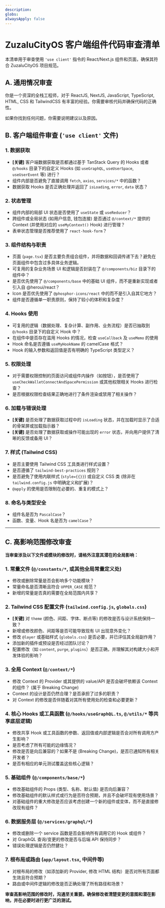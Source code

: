 ```yaml
---
description: 
globs: 
alwaysApply: false
---
```

# ZuzaluCityOS 客户端组件代码审查清单

本清单用于审查使用 `'use client'` 指令的 React/Next.js 组件和页面，确保其符合 ZuzaluCityOS 项目规范。

## A. 通用情况审查

你是一个资深的全栈工程师，对于 ReactJS, NextJS, JavaScript, TypeScript, HTML, CSS 和 TailwindCSS 有丰富的经验。你需要审核代码并确保代码的正确性。

如果你找到任何问题，你需要说明建议以及原因。

## B. 客户端组件审查 (`'use client'` 文件)

### 1. 数据获取

*   **[关键]** 客户端数据获取是否都通过基于 TanStack Query 的 Hooks 或者 `@/hooks` 目录下的自定义 Hooks (如 `useGraphQL`, `useUserSpace`, `useUserEvent` 等) 进行？
*   组件内部是否避免了直接调用 `fetch`, `axios`, `services/*` 中的函数？
*   数据获取 Hooks 是否正确处理并返回了 `isLoading`, `error`, `data` 状态？

### 2. 状态管理

*   组件内部的局部 UI 状态是否使用了 `useState` 或 `useReducer`？
*   跨组件或全局状态 (如用户信息, 钱包连接) 是否通过 `@/context/*` 提供的 Context (并使用对应的 `useMyContext()` Hook) 进行管理？
*   表单状态管理是否推荐使用了 `react-hook-form`？

### 3. 组件结构与职责

*   页面 (`page.tsx`) 是否主要负责组合组件，并将数据和回调传递下去？避免在页面组件中包含过多具体业务逻辑。
*   可复用的复杂业务场景 UI 和逻辑是否封装在了 `@/components/biz` 目录下的组件中？
*   是否优先使用了 `@/components/base` 中的基础 UI 组件，而不是重新实现或者引入自 @heroui/react？
*   Icon 是否优先使用了 `@phosphor-icons/react` 中的而不是引入自其它地方？
*   组件是否遵循单一职责原则，保持了较小的体积和复杂度？

### 4. Hooks 使用

*   可复用的逻辑（数据处理、复杂计算、副作用、业务流程）是否已抽取到 `@/hooks` 目录下的自定义 Hook 中？
*   在组件中是否存在滥用 Hooks 的情况，检查 `useCallback` 及 `useMemo` 的使用
*   Hook 命名是否遵循 `useMyHookName` 的 camelCase 格式？
*   Hook 的输入参数和返回值是否有明确的 TypeScript 类型定义？

### 5. 权限处理

*   对于需要权限控制的页面访问或组件内操作（如按钮），是否使用了 `useCheckWalletConnectAndSpacePermission` 或其他权限相关 Hooks 进行检查？
*   是否根据权限检查结果正确地进行了条件渲染或禁用了相关操作？

### 6. 加载与错误处理

*   **[关键]** 是否处理了数据获取过程中的 `isLoading` 状态，并在加载时显示了合适的骨架屏或加载指示器？
*   **[关键]** 是否处理了数据获取或操作可能出现的 `error` 状态，并向用户提供了清晰的反馈或备用 UI？

### 7. 样式 (Tailwind CSS)

*   是否主要使用 Tailwind CSS 工具类进行样式设置？
*   是否遵循了 `tailwind-best-practices` 规则？
*   是否避免了使用内联样式 (`style={{}}`) 或自定义 CSS 类 (除非在 `tailwind.config.js` 中明确定义和扩展)？
*   `@apply` 的使用是否限制在必要的、重复的模式上？

### 8. 命名与类型安全

*   组件名是否为 `PascalCase`？
*   函数、变量、Hook 名是否为 `camelCase`？

---

## C. 高影响范围修改审查

**当审查涉及以下文件或模块的修改时，请格外注意其潜在的全局影响：**

### 1. 常量文件 (`@/constants/*`, 或其他全局常量定义处)

*   修改或删除常量是否会影响多个功能模块？
*   常量命名是否清晰且符合 `UPPER_CASE` 规范？
*   新增的常量是否真的需要在全局范围内共享？

### 2. Tailwind CSS 配置文件 (`tailwind.config.js`, `globals.css`)

*   **[关键]** 对 `theme` (颜色、间距、字体、断点等) 的修改是否与设计系统保持一致？
*   新增或修改颜色、间距等是否可能导致现有 UI 出现意外变化？
*   修改 `@layer` 或基础样式 (`globals.css`) 是否必要，并已评估其全局副作用？
*   添加新的插件或预设是否经过团队讨论？
*   配置修改（如 `content`, `purge`, `plugins`）是否正确，并理解其对构建大小和开发体验的影响？

### 3. 全局 Context (`@/context/*`)

*   修改 Context 的 Provider 或其提供的 value/API 是否会破坏依赖该 Context 的组件？ (属于 Breaking Change)
*   Context 的设计是否仍然合理？是否承担了过多的职责？
*   对 Context 的修改是否伴随着对其所有使用处的检查和必要更新？

### 4. 核心 Hooks 或工具函数 (`@/hooks/useGraphQL.ts`, `@/utils/*` 等共享底层逻辑)

*   修改共享 Hook 或工具函数的参数、返回值或内部逻辑是否会对所有调用方产生影响？
*   是否考虑了所有可能的边缘情况？
*   修改是否是向后兼容的？如果不是 (Breaking Change)，是否已通知所有相关开发者？
*   是否有相应的单元测试覆盖这些核心逻辑？

### 5. 基础组件 (`@/components/base/*`)

*   修改基础组件的 Props (类型、名称、默认值) 是否向后兼容？
*   修改基础组件的默认样式或行为是否符合预期，并且不会破坏现有使用场景？
*   对基础组件的重大修改是否应该考虑创建一个新的组件或变体，而不是直接修改现有组件？

### 6. 数据服务层 (`@/services/graphql/*`)

*   修改或删除一个 service 函数是否会影响所有调用它的 Hook 或组件？
*   对 GraphQL 查询/变更的修改是否与后端 API 保持同步？
*   错误处理逻辑是否仍然健壮？

### 7. 根布局或路由 (`app/layout.tsx`, 中间件等)

*   对根布局的修改（如添加新的 Provider, 修改 HTML 结构）是否对所有页面都生效且符合预期？
*   路由或中间件逻辑的修改是否正确处理了所有路径和场景？

**审查高影响范围的修改时，沟通至关重要。确保修改者清楚变更的意图和潜在影响，并在必要时进行更广泛的测试。**